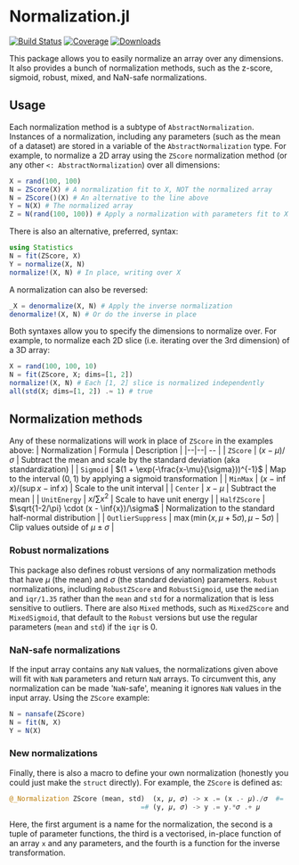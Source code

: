 # Normalization.jl

[![Build Status](https://github.com/brendanjohnharris/Normalization.jl/actions/workflows/CI.yml/badge.svg?branch=main)](https://github.com/brendanjohnharris/Normalization.jl/actions/workflows/CI.yml?query=branch%3Amain)
[![Coverage](https://codecov.io/gh/brendanjohnharris/Normalization.jl/branch/main/graph/badge.svg)](https://codecov.io/gh/brendanjohnharris/Normalization.jl)
[![Downloads](https://img.shields.io/badge/dynamic/json?url=http%3A%2F%2Fjuliapkgstats.com%2Fapi%2Fv1%2Fmonthly_downloads%2FNormalization&query=total_requests&suffix=%2Fmonth&label=Downloads)](http://juliapkgstats.com/pkg/Normalization)

This package allows you to easily normalize an array over any dimensions.
It also provides a bunch of normalization methods, such as the z-score, sigmoid, robust, mixed, and NaN-safe normalizations.

## Usage

Each normalization method is a subtype of `AbstractNormalization`. Instances of a normalization, including any parameters (such as the mean of a dataset) are stored in a variable of the `AbstractNormalization` type.
For example, to normalize a 2D array using the `ZScore` normalization method (or any other `<: AbstractNormalization`) over all dimensions:
```julia
X = rand(100, 100)
N = ZScore(X) # A normalization fit to X, NOT the normalized array
N = ZScore()(X) # An alternative to the line above
Y = N(X) # The normalized array
Z = N(rand(100, 100)) # Apply a normalization with parameters fit to X on a new array
```

There is also an alternative, preferred, syntax:
```julia
using Statistics
N = fit(ZScore, X)
Y = normalize(X, N)
normalize!(X, N) # In place, writing over X
```

A normalization can also be reversed:
```julia
_X = denormalize(X, N) # Apply the inverse normalization
denormalize!(X, N) # Or do the inverse in place
```

Both syntaxes allow you to specify the dimensions to normalize over. For example, to normalize each 2D slice (i.e. iterating over the 3rd dimension) of a 3D array:
```julia
X = rand(100, 100, 10)
N = fit(ZScore, X; dims=[1, 2])
normalize!(X, N) # Each [1, 2] slice is normalized independently
all(std(X; dims=[1, 2]) .≈ 1) # true
```

## Normalization methods

Any of these normalizations will work in place of `ZScore` in the examples above:
| Normalization | Formula | Description |
|--|--| -- |
| `ZScore` | $(x - \mu)/\sigma$ | Subtract the mean and scale by the standard deviation (aka standardization) |
| `Sigmoid` | $(1 + \exp(-\frac{x-\mu}{\sigma}))^{-1}$ | Map to the interval $(0, 1)$ by applying a sigmoid transformation |
| `MinMax` | $(x-\inf{x})/(\sup{x}-\inf{x})$ | Scale to the unit interval |
| `Center` | $x - \mu$ | Subtract the mean |
| `UnitEnergy` | $x/\sum x^2$ | Scale to have unit energy |
| `HalfZScore` | $\sqrt{1-2/\pi} \cdot (x - \inf{x})/\sigma$ | Normalization to the standard half-normal distribution |
| `OutlierSuppress` | $\max(\min(x, \mu + 5\sigma), \mu - 5\sigma)$ | Clip values outside of $\mu \pm \sigma$ |


### Robust normalizations
This package also defines robust versions of any normalization methods that have $\mu$ (the mean) and $\sigma$ (the standard deviation) parameters.
`Robust` normalizations, including `RobustZScore` and `RobustSigmoid`, use the `median` and `iqr/1.35` rather than the `mean` and `std` for a normalization that is less sensitive to outliers.
There are also `Mixed` methods, such as `MixedZScore` and `MixedSigmoid`, that default to the `Robust` versions but use the regular parameters (`mean` and `std`) if the `iqr` is 0.

### NaN-safe normalizations

If the input array contains any `NaN` values, the normalizations given above will fit with `NaN` parameters and return `NaN` arrays. To circumvent this, any normalization can be made '`NaN`-safe', meaning it ignores `NaN` values in the input array. Using the `ZScore` example:
```julia
N = nansafe(ZScore)
N = fit(N, X)
Y = N(X)
```

### New normalizations

Finally, there is also a macro to define your own normalization (honestly you could just make the `struct` directly). For example, the `ZScore` is defined as:
```julia
@_Normalization ZScore (mean, std)  (x, 𝜇, 𝜎) -> x .= (x .- 𝜇)./𝜎  #=
                                 =# (y, 𝜇, 𝜎) -> y .= y.*𝜎 .+ 𝜇
```
Here, the first argument is a name for the normalization, the second is a tuple of parameter functions, the third is a vectorised, in-place function of an array `x` and any parameters, and the fourth is a function for the inverse transformation.
